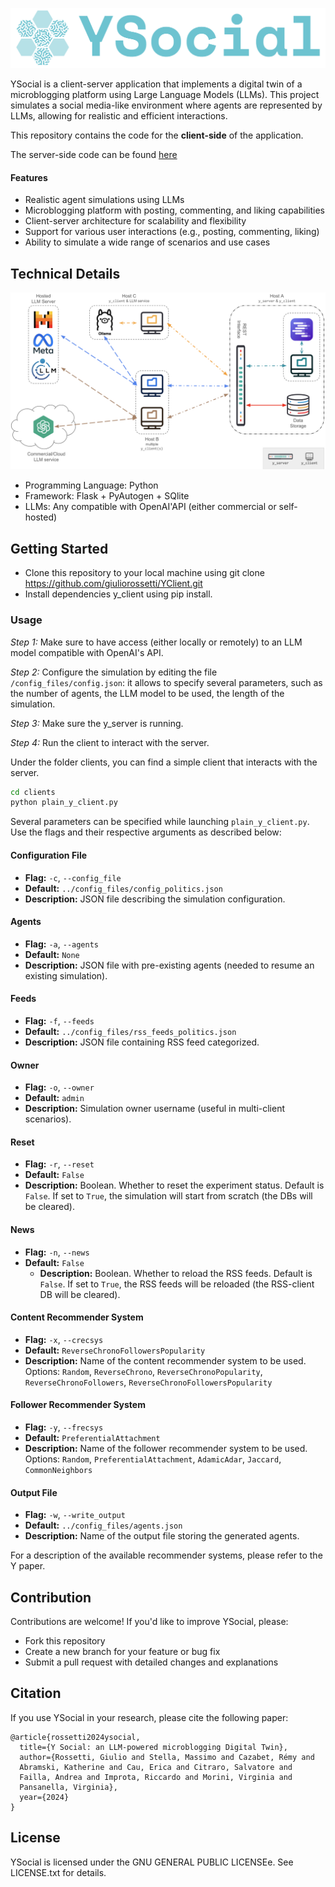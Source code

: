![img_1.png](docs/Ysocial.png)

YSocial is a client-server application that implements a digital twin of a microblogging platform using Large Language Models (LLMs). This project simulates a social media-like environment where agents are represented by LLMs, allowing for realistic and efficient interactions.

This repository contains the code for the **client-side** of the application. 

The server-side code can be found [here](https://github.com/YSocialTwin/YServer)

#### Features

- Realistic agent simulations using LLMs
- Microblogging platform with posting, commenting, and liking capabilities
- Client-server architecture for scalability and flexibility
- Support for various user interactions (e.g., posting, commenting, liking)
- Ability to simulate a wide range of scenarios and use cases

## Technical Details

![Schema](docs/schema.png)

- Programming Language: Python
- Framework: Flask + PyAutogen + SQlite
- LLMs: Any compatible with OpenAI'API (either commercial or self-hosted)

## Getting Started

- Clone this repository to your local machine using git clone https://github.com/giuliorossetti/YClient.git
- Install dependencies y_client using pip install. 

### Usage

*Step 1:* Make sure to have access (either locally or remotely) to an LLM model compatible with OpenAI's API. 

*Step 2:* Configure the simulation by editing the file `/config_files/config.json`: it allows to specify several parameters, such as the number of agents, the LLM model to be used, the length of the simulation.

*Step 3:* Make sure the y_server is running.

*Step 4:* Run the client to interact with the server.

Under the folder clients, you can find a simple client that interacts with the server.

```bash
cd clients
python plain_y_client.py 
```

Several parameters can be specified while launching `plain_y_client.py`. 
Use the flags and their respective arguments as described below:

#### Configuration File
- **Flag:** `-c`, `--config_file`
- **Default:** `../config_files/config_politics.json`
- **Description:** JSON file describing the simulation configuration.

#### Agents
- **Flag:** `-a`, `--agents`
- **Default:** `None`
- **Description:** JSON file with pre-existing agents (needed to resume an existing simulation).

#### Feeds
- **Flag:** `-f`, `--feeds`
- **Default:** `../config_files/rss_feeds_politics.json`
- **Description:** JSON file containing RSS feed categorized.

#### Owner
- **Flag:** `-o`, `--owner`
- **Default:** `admin`
- **Description:** Simulation owner username (useful in multi-client scenarios).

#### Reset
- **Flag:** `-r`, `--reset`
- **Default:** `False`
- **Description:** Boolean. Whether to reset the experiment status. Default is `False`. If set to `True`, the simulation will start from scratch (the DBs will be cleared).

#### News
- **Flag:** `-n`, `--news`
- **Default:** `False`
  - **Description:** Boolean. Whether to reload the RSS feeds. Default is `False`. If set to `True`, the RSS feeds will be reloaded (the RSS-client DB will be cleared).

#### Content Recommender System
- **Flag:** `-x`, `--crecsys`
- **Default:** `ReverseChronoFollowersPopularity`
- **Description:** Name of the content recommender system to be used. Options: `Random`, `ReverseChrono`, `ReverseChronoPopularity`, `ReverseChronoFollowers`, `ReverseChronoFollowersPopularity`

#### Follower Recommender System
- **Flag:** `-y`, `--frecsys`
- **Default:** `PreferentialAttachment`
- **Description:** Name of the follower recommender system to be used. Options: `Random`, `PreferentialAttachment`, `AdamicAdar`, `Jaccard`, `CommonNeighbors`

#### Output File
- **Flag:** `-w`, `--write_output`
- **Default:** `../config_files/agents.json`
- **Description:** Name of the output file storing the generated agents.

For a description of the available recommender systems, please refer to the Y paper.


## Contribution

Contributions are welcome! If you'd like to improve YSocial, please:

- Fork this repository
- Create a new branch for your feature or bug fix
- Submit a pull request with detailed changes and explanations

## Citation

If you use YSocial in your research, please cite the following paper:

```
@article{rossetti2024ysocial,
  title={Y Social: an LLM-powered microblogging Digital Twin},
  author={Rossetti, Giulio and Stella, Massimo and Cazabet, Rémy and 
  Abramski, Katherine and Cau, Erica and Citraro, Salvatore and 
  Failla, Andrea and Improta, Riccardo and Morini, Virginia and 
  Pansanella, Virginia},
  year={2024}
}
```

## License

YSocial is licensed under the GNU GENERAL PUBLIC LICENSEe. See LICENSE.txt for details.

